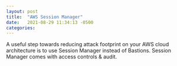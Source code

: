 ```yaml
---
layout: post
title:  "AWS Session Manager"
date:   2021-08-29 11:34:13 -0500
categories: 
---
```

A useful step towards reducing attack footprint on your AWS cloud architecture is to use Session Manager instead of Bastions. Session Manager comes with access controls & audit.

